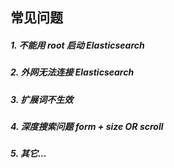 ## 常见问题

##### 1. 不能用 root 启动 Elasticsearch

##### 2. 外网无法连接 Elasticsearch

##### 3. 扩展词不生效

##### 4. 深度搜索问题 form + size OR scroll

##### 5. 其它...